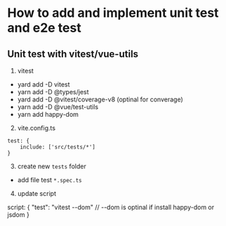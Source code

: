 # How to add and implement unit test and e2e test

## Unit test with vitest/vue-utils

1. vitest

- yard add -D vitest
- yarn add -D @types/jest
- yard add -D @vitest/coverage-v8 (optinal for converage)
- yarn add -D @vue/test-utils
- yarn add happy-dom

2. vite.config.ts

```
test: {
    include: ['src/tests/*']
}

```

3. create new `tests` folder
 - add file test `*.spec.ts`


4. update script

script: {
    "test": "vitest --dom" // --dom is optinal if install happy-dom or jsdom
}